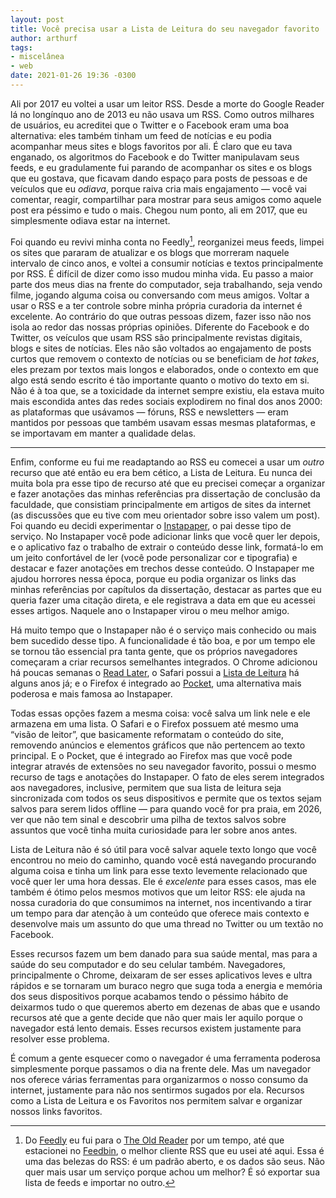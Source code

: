 ```yaml
---
layout: post
title: Você precisa usar a Lista de Leitura do seu navegador favorito
author: arthurf
tags:
- miscelânea
- web
date: 2021-01-26 19:36 -0300
---
```

Ali por 2017 eu voltei a usar um leitor RSS. Desde a morte do Google Reader lá no longínquo ano de 2013 eu não usava um RSS. Como outros milhares de usuários, eu acreditei que o Twitter e o Facebook eram uma boa alternativa: eles também tinham um feed de notícias e eu podia acompanhar meus sites e blogs favoritos por ali. É claro que eu tava enganado, os algoritmos do Facebook e do Twitter manipulavam seus feeds, e eu gradulamente fui parando de acompanhar os sites e os blogs que eu gostava, que ficavam dando espaço para posts de pessoas e de veículos que eu _odiava_, porque raiva cria mais engajamento — você vai comentar, reagir, compartilhar para mostrar para seus amigos como aquele post era péssimo e tudo o mais. Chegou num ponto, ali em 2017, que eu simplesmente odiava estar na internet.

Foi quando eu revivi minha conta no Feedly[^1], reorganizei meus feeds, limpei os sites que pararam de atualizar e os blogs que morreram naquele intervalo de cinco anos, e voltei a consumir notícias e textos principalmente por RSS. É difícil de dizer como isso mudou minha vida. Eu passo a maior parte dos meus dias na frente do computador, seja trabalhando, seja vendo filme, jogando alguma coisa ou conversando com meus amigos. Voltar a usar o RSS e a ter controle sobre minha própria curadoria da internet é excelente. Ao contrário do que outras pessoas dizem, fazer isso não nos isola ao redor das nossas próprias opiniões. Diferente do Facebook e do Twitter, os veículos que usam RSS são principalmente revistas digitais, blogs e sites de notícias. Eles não são voltados ao engajamento de posts curtos que removem o contexto de notícias ou se beneficiam de _hot takes_, eles prezam por textos mais longos e elaborados, onde o contexto em que algo está sendo escrito é tão importante quanto o motivo do texto em si. Não é à toa que, se a toxicidade da internet sempre existiu, ela estava muito mais escondida antes das redes sociais explodirem no final dos anos 2000: as plataformas que usávamos — fóruns, RSS e newsletters — eram mantidos por pessoas que também usavam essas mesmas plataformas, e se importavam em manter a qualidade delas.

---

Enfim, conforme eu fui me readaptando ao RSS eu comecei a usar um _outro_ recurso que até então eu era bem cético, a Lista de Leitura. Eu nunca dei muita bola pra esse tipo de recurso até que eu precisei começar a organizar e fazer anotações das minhas referências pra dissertação de conclusão da faculdade, que consistiam principalmente em artigos de sites da internet (as discussões que eu tive com meu orientador sobre isso valem um post). Foi quando eu decidi experimentar o [Instapaper](https://www.instapaper.com/), o pai desse tipo de serviço. No Instapaper você pode adicionar links que você quer ler depois, e o aplicativo faz o trabalho de extrair o conteúdo desse link, formatá-lo em um jeito confortável de ler (você pode personalizar cor e tipografia) e destacar e fazer anotações em trechos desse conteúdo. O Instapaper me ajudou horrores nessa época, porque eu podia organizar os links das minhas referências por capítulos da dissertação, destacar as partes que eu queria fazer uma citação direta, e ele registrava a data em que eu acessei esses artigos. Naquele ano o Instapaper virou o meu melhor amigo.

Há muito tempo que o Instapaper não é o serviço mais conhecido ou mais bem sucedido desse tipo. A funcionalidade é tão boa, e por um tempo ele se tornou tão essencial pra tanta gente, que os próprios navegadores começaram a criar recursos semelhantes integrados. O Chrome adicionou há poucas semanas o [Read Later](https://www.zdnet.com/article/how-to-enable-chromes-new-secret-read-later-feature/), o Safari possui a [Lista de Leitura](https://support.apple.com/pt-br/guide/safari/sfri35905/mac) há alguns anos já; e o Firefox é integrado ao [Pocket](https://getpocket.com), uma alternativa mais poderosa e mais famosa ao Instapaper.

Todas essas opções fazem a mesma coisa: você salva um link nele e ele armazena em uma lista. O Safari e o Firefox possuem até mesmo uma “visão de leitor”, que basicamente reformatam o conteúdo do site, removendo anúncios e elementos gráficos que não pertencem ao texto principal. E o Pocket, que é integrado ao Firefox mas que você pode integrar através de extensões no seu navegador favorito, possui o mesmo recurso de tags e anotações do Instapaper. O fato de eles serem integrados aos navegadores, inclusive, permitem que sua lista de leitura seja sincronizada com todos os seus dispositivos e permite que os textos sejam salvos para serem lidos offline — para quando você for pra praia, em 2026, ver que não tem sinal e descobrir uma pilha de textos salvos sobre assuntos que você tinha muita curiosidade para ler sobre anos antes.

Lista de Leitura não é só útil para você salvar aquele texto longo que você encontrou no meio do caminho, quando você está navegando procurando alguma coisa e tinha um link para esse texto levemente relacionado que você quer ler uma hora dessas. Ele é _excelente_ para esses casos, mas ele também é ótimo pelos mesmos motivos que um leitor RSS: ele ajuda na nossa curadoria do que consumimos na internet, nos incentivando a tirar um tempo para dar atenção à um conteúdo que oferece mais contexto e desenvolve mais um assunto do que uma thread no Twitter ou um textão no Facebook.

Esses recursos fazem um bem danado para sua saúde mental, mas para a saúde do seu computador e do seu celular também. Navegadores, principalmente o Chrome, deixaram de ser esses aplicativos leves e ultra rápidos e se tornaram um buraco negro que suga toda a energia e memória dos seus dispositivos porque acabamos tendo o péssimo hábito de deixarmos tudo o que queremos aberto em dezenas de abas que e usando recursos até que a gente decide que não quer mais ler aquilo porque o navegador está lento demais. Esses recursos existem justamente para resolver esse problema.

É comum a gente esquecer como o navegador é uma ferramenta poderosa simplesmente porque passamos o dia na frente dele. Mas um navegador nos oferece várias ferramentas para organizarmos o nosso consumo da internet, justamente para não nos sentirmos sugados por ela. Recursos como a Lista de Leitura e os Favoritos nos permitem salvar e organizar nossos links favoritos.

[^1]: Do [Feedly](https://feedly.com) eu fui para o [The Old Reader](https://theoldreader.com) por um tempo, até que estacionei no [Feedbin](https://feedbin.com), o melhor cliente RSS que eu usei até aqui. Essa é uma das belezas do RSS: é um padrão aberto, e os dados são seus. Não quer mais usar um serviço porque achou um melhor? É só exportar sua lista de feeds e importar no outro.
